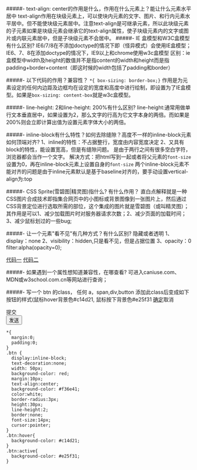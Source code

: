 
#####- text-align: center的作用是什么，作用在什么元素上？能让什么元素水平居中
text-align作用在块级元素上，可以使块内元素的文字、图片、和行内元素水平居中。但不能使块级元素居中。注意text-align是可继承元素，所以此块级元素的子元素如果是块级元素会继承它的text-align属性，使子块级元素内的文字或图片或内联元素居中，但是子块级元素不会居中。
#####- IE 盒模型和W3C盒模型有什么区别?
IE6/7/8在不添加doctype的情况下即（怪异模式）会使用IE盒模型；
IE6、7、8在添加doctype的情况下，IE9以上和chrome使用w3c盒模型
区别：ie盒模型中width及height的数值并不是指content的width和height而是指padding+border+content（即这时候的width包括了padding和border）

#####- 以下代码的作用？兼容性？
`*{ box-sizing: border-box;}`
作用是为元素设定的任何内边距及边框均在设定的宽度和高度中进行绘制，即设置为了IE盒模型。如果是`box-sizing: content-box`就是w3c盒模型。

#####- line-height: 2和line-height: 200%有什么区别?
line-height:通常用做单行文本垂直居中，如果设置为2，那么文字的行高为它文字本身的两倍。而如果是200%则会立即计算出值为设置元素字体大小的两倍。


#####- inline-block有什么特性？如何去除缝隙？高度不一样的inline-block元素如何顶端对齐?
1、inline的特性：不占据整行，宽度由内容宽度决定
2、又具有block的特性，能设置宽高，但是有缝隙问题。
是由于两行之间有很多空白字符，浏览器都会当作一个文字。
解决方式：把html写到一起或者将父元素的`font-size`设置为0，再在inline-block元素上设置自身的`font-size`
两个inline-block元素不能对齐的问题是由于inline元素默认是基于baseline对齐的，要手动设置vertical-align为:top

#####- CSS Sprite(雪碧图|精灵图)指什么? 有什么作用？
直白点解释就是一种CSS图片合成技术即指集合网页中的小图标或背景图像到一张图片上，然后通过CSS背景定位进行选取所需的部位，这个集成的图片就是雪碧图（或叫精灵图）；其作用是可以1、减少加载图片时对服务器请求次数；2、减少页面的加载时间；3、减少鼠标划过的一些bug;


#####- 让一个元素"看不见"有几种方式？有什么区别?
隐藏或者透明
1、display：none
2、visibility：hidden,只是看不见，但是占据位置
3、opacity：0 filter:alpha(opacity=0);

[代码一](http://js.jirengu.com/rakubifusi/2/edit?html,css,output)
[代码二](http://js.jirengu.com/nubeyenuyu/2/edit?html,css,output)





#####- 如果遇到一个属性想知道兼容性，在哪查看?
可进入caniuse.com、MDN或w3school.com.cn等网站进行查询；

#####- 写一个 btn 的class， 任何 a，span,div,button 添加此class后变成如下按钮的样式(鼠标hover背景色#c14d21, 鼠标按下背景色#e25f31
<a class="btn" href="#">确定</a><span class="btn" >取消</span><div class="btn">提交</div><button class="btn"> 发送</button>
```
*{
  margin:0;
  padding:0;
}
.btn {
  display:inline-block;
  text-decoration:none;
  width: 50px;
  background-color: red;
  margin:10px;
  text-align:center;
  background-color: #f36e41;
  color:white;
  border-radius:3px;
  height:30px;
  line-height:2;
  border:none;
  font-size:14px;
  cursor:pointer;
}
.btn:hover{
  background-color: #c14d21;
}
.btn:active{
  background-color: #e25f31;
}
```